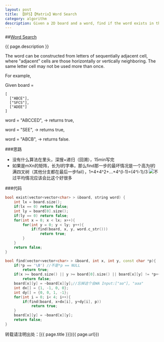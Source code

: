 ```yaml
---
layout: post
title: 【DFS】【Matrix】Word Search
category: algorithm
description: Given a 2D board and a word, find if the word exists in the grid.
---
```

##[Word Search](https://oj.leetcode.com/problems/word-search/)

{{ page.description }}

The word can be constructed from letters of sequentially adjacent cell, where "adjacent" cells are those horizontally or vertically neighboring. The same letter cell may not be used more than once.

For example,

Given board =

```
[
  ["ABCE"],
  ["SFCS"],
  ["ADEE"]
]
```
word = "ABCCED", -> returns true,

word = "SEE", -> returns true,

word = "ABCB", -> returns false.

###思路
- 没有什么算法在里头，深搜+递归（回溯），15min写完
- 如果是mXn的矩阵，长为l的字串，那么find那一步的最坏情况是一个高为l的满四叉树（其他分支都在最后一步fail），1+4+4^2+...+4^(l-1)=(4^l-1)/3
![](http://upload.wikimedia.org/math/6/1/6/61678cc844f354ce4114e6d4fd1e782b.png)不过平均情况应该会比这个好很多

###代码
```cpp
bool exist(vector<vector<char> > &board, string word) {
    int lx = board.size();
    if(lx == 0) return false;
    int ly = board[0].size();
    if(ly == 0) return false;
    for(int x = 0; x < lx; x++){
        for(int y = 0; y < ly; y++){
            if(find(board, x, y, word.c_str()))
                return true;
        }
    }
    return false;
}

bool find(vector<vector<char> > &board, int x, int y, const char *p){
    if(*p == '\0') //不是*p == NULL
        return true;
    if(x >= board.size() || y >= board[0].size() || board[x][y] != *p++)
        return false;
    board[x][y] = ~board[x][y];//忘掉这个会WA Input:["aa"], "aaa"
    int dx[] = {1, -1, 0, 0};
    int dy[] = {0, 0, 1, -1};
    for(int i = 0; i< 4; i++){
        if(find(board, x+dx[i], y+dy[i], p))
            return true;
    }
    board[x][y] = ~board[x][y];
    return false;
}
```

转载请注明出处：[{{ page.title }}]({{ page.url}})



